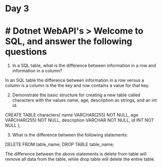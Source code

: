  # Day 3
 # # Dotnet WebAPI's > Welcome to SQL, and answer the following questions

1. In a SQL table, what is the difference between information in a row and information in a column?

 In an SQL table the difference between information in a row versus a column is a column is the the key and row contains a value for that key.  

2. Demonstrate the basic structure for creating a new table called characters with the values name, age, description as strings, and an int id.

CREATE TABLE characters(
  name VARCHAR(255) NOT NULL,
  age VARCHAR(255) NOT NULL,
  description VARCHAR NOT NULL,
  id INT NOT NULL
);

3. What is the difference between the following statements:

DELETE FROM table_name;
DROP TABLE table_name;

The difference between the above statements is delete from table will remove all data from the table, while drop table will delete the entire table.